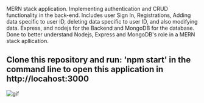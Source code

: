 MERN stack application. Implementing authentication and CRUD functionality in the back-end. Includes user Sign In, Registrations, Adding data specific to user ID, deleting data specific to user ID, and also modifying data. Express, and nodejs for the Backend and MongoDB for the database. Done to better understand Nodejs, Express and MongoDB's role in a MERN stack apllication.

Clone this repository and run: 'npm start' in the command line to open this application in http://locahost:3000
-----

![gif](https://user-images.githubusercontent.com/42649863/75800288-51b1a000-5d9f-11ea-9c7d-972401887058.gif)

